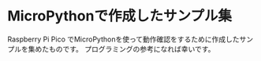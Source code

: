 # MicroPythonで作成したサンプル集
Raspberry Pi Pico でMicroPythonを使って動作確認をするために作成したサンプルを集めたものです。
プログラミングの参考になれば幸いです。
